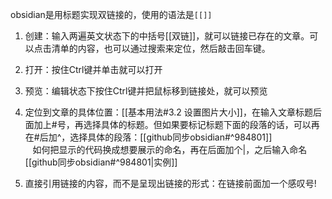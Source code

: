 obsidian是用标题实现双链接的，使用的语法是``[[]]``


1. 创建：输入两遍英文状态下的中括号[[双链]]，就可以链接已存在的文章。可以点击清单的内容，也可以通过搜索来定位，然后敲击回车键。

2. 打开：按住Ctrl键并单击就可以打开

3. 预览：编辑状态下按住Ctrl键并把鼠标移到链接处，就可以预览

4. 定位到文章的具体位置：[[基本用法#3.2 设置图片大小]]，在输入文章标题后面加上#号，再选择具体的标题。但如果要标记标题下面的段落的话，可以再在#后加^，选择具体的段落：[[github同步obsidian#^984801]]  
   如何把显示的代码换成想要展示的命名，再在后面加个|，之后输入命名[[github同步obsidian#^984801|实例]]
  
5. 直接引用链接的内容，而不是呈现出链接的形式：在链接前面加一个感叹号!

